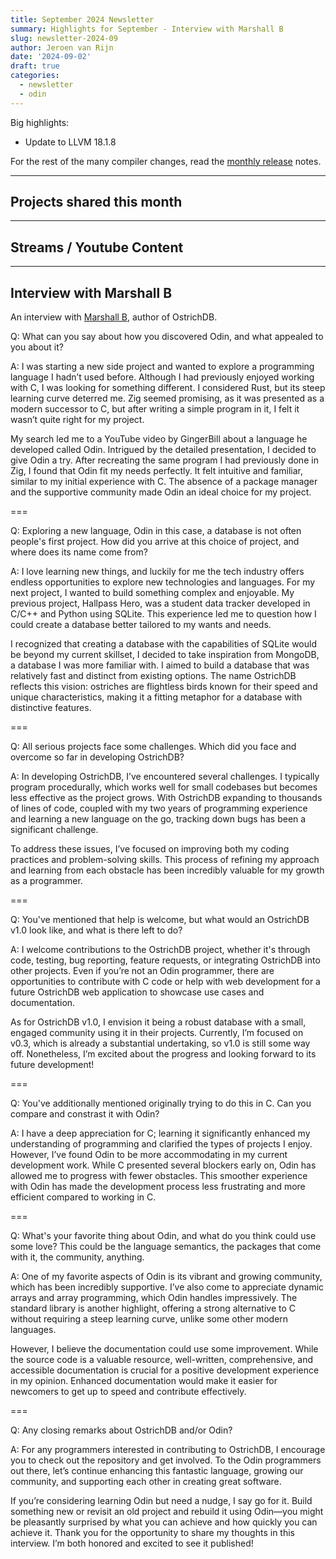 ```yaml
---
title: September 2024 Newsletter
summary: Highlights for September - Interview with Marshall B
slug: newsletter-2024-09
author: Jeroen van Rijn
date: '2024-09-02'
draft: true
categories:
  - newsletter
  - odin
---
```


Big highlights:
* Update to LLVM 18.1.8

For the rest of the many compiler changes, read the [monthly release](https://github.com/odin-lang/Odin/releases/tag/dev-2024-08) notes.

---

## Projects shared this month

---

## Streams / Youtube Content


---

## Interview with Marshall B

An interview with [Marshall B](https://www.youtube.com/@marshallbcodes), author of OstrichDB.

Q: What can you say about how you discovered Odin, and what appealed to you about it?

A: I was starting a new side project and wanted to explore a programming language I hadn’t used before. Although I had previously enjoyed working with C, I was looking for something different. I considered Rust, but its steep learning curve deterred me. Zig seemed promising, as it was presented as a modern successor to C, but after writing a simple program in it, I felt it wasn’t quite right for my project.

My search led me to a YouTube video by GingerBill about a language he developed called Odin. Intrigued by the detailed presentation, I decided to give Odin a try. After recreating the same program I had previously done in Zig, I found that Odin fit my needs perfectly. It felt intuitive and familiar, similar to my initial experience with C. The absence of a package manager and the supportive community made Odin an ideal choice for my project.

===

Q: Exploring a new language, Odin in this case, a database is not often people's first project. How did you arrive at this choice of project, and where does its name come from?

A: I love learning new things, and luckily for me the tech industry offers endless opportunities to explore new technologies and languages. For my next project, I wanted to build something complex and enjoyable. My previous project, Hallpass Hero, was a student data tracker developed in C/C++ and Python using SQLite. This experience led me to question how I could create a database better tailored to my wants and needs.

I recognized that creating a database with the capabilities of SQLite would be beyond my current skillset, I decided to take inspiration from MongoDB, a database I was more familiar with. I aimed to build a database that was relatively fast and distinct from existing options. The name OstrichDB reflects this vision: ostriches are flightless birds known for their speed and unique characteristics, making it a fitting metaphor for a database with distinctive features.

===

Q: All serious projects face some challenges. Which did you face and overcome so far in developing OstrichDB?

A: In developing OstrichDB, I’ve encountered several challenges. I typically program procedurally, which works well for small codebases but becomes less effective as the project grows. With OstrichDB expanding to thousands of lines of code, coupled with my two years of programming experience and learning a new language on the go, tracking down bugs has been a significant challenge.

To address these issues, I’ve focused on improving both my coding practices and problem-solving skills. This process of refining my approach and learning from each obstacle has been incredibly valuable for my growth as a programmer.

===

Q: You've mentioned that help is welcome, but what would an OstrichDB v1.0 look like, and what is there left to do?

A: I welcome contributions to the OstrichDB project, whether it's through code, testing, bug reporting, feature requests, or integrating OstrichDB into other projects. Even if you’re not an Odin programmer, there are opportunities to contribute with C code or help with web development for a future OstrichDB web application to showcase use cases and documentation.

As for OstrichDB v1.0, I envision it being a robust database with a small, engaged community using it in their projects. Currently, I’m focused on v0.3, which is already a substantial undertaking, so v1.0 is still some way off. Nonetheless, I’m excited about the progress and looking forward to its future development!

===

Q: You've additionally mentioned originally trying to do this in C. Can you compare and constrast it with Odin?

A: I have a deep appreciation for C; learning it significantly enhanced my understanding of programming and clarified the types of projects I enjoy. However, I’ve found Odin to be more accommodating in my current development work. While C presented several blockers early on, Odin has allowed me to progress with fewer obstacles. This smoother experience with Odin has made the development process less frustrating and more efficient compared to working in C.

===

Q: What's your favorite thing about Odin, and what do you think could use some love? This could be the language semantics, the packages that come with it, the community, anything.

A: One of my favorite aspects of Odin is its vibrant and growing community, which has been incredibly supportive. I’ve also come to appreciate dynamic arrays and array programming, which Odin handles impressively. The standard library is another highlight, offering a strong alternative to C without requiring a steep learning curve, unlike some other modern languages.

However, I believe the documentation could use some improvement. While the source code is a valuable resource, well-written, comprehensive, and accessible documentation is crucial for a positive development experience in my opinion. Enhanced documentation would make it easier for newcomers to get up to speed and contribute effectively.

===

Q: Any closing remarks about OstrichDB and/or Odin?

A: For any programmers interested in contributing to OstrichDB, I encourage you to check out the repository and get involved. To the Odin programmers out there, let’s continue enhancing this fantastic language, growing our community, and supporting each other in creating great software.

If you’re considering learning Odin but need a nudge, I say go for it. Build something new or revisit an old project and rebuild it using Odin—you might be pleasantly surprised by what you can achieve and how quickly you can achieve it. Thank you for the opportunity to share my thoughts in this interview. I’m both honored and excited to see it published!